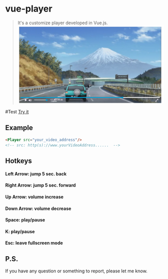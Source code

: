 # vue-player

> It's a customize player developed in Vue.js.
![player view](./src/assets/playerlooks.png)

#Test
[Try it](https://misty-duck.glitch.me/vueplayer/test)


## Example
```html
<Player src="your_video_address"/>
<!-- src: http(s)://www.yourVideoAddress......  -->
```

## Hotkeys
#### Left Arrow: jump 5 sec. back
#### Right Arrow: jump 5 sec. forward
#### Up Arrow: volume increase
#### Down Arrow: volume decrease
#### Space: play/pause
#### K: play/pause
#### Esc: leave fullscreen mode

## P.S.

If you have any question or something to report, please let me know.
